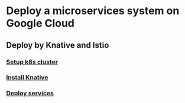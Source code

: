 # Deploy a microservices system on Google Cloud

## Deploy by Knative and Istio

### [Setup k8s cluster](docs/k8s-cluster-install.md)

### [Install Knative](docs/knative-install.md)

### [Deploy services](docs/services-deploy.md)